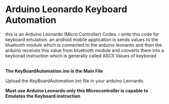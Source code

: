 # Arduino Leonardo Keyboard Automation

this is an Arduino Leonardo (Micro Controller) Codes. i write this code for keyboard emulation. an android mobile application is sends values to the bluetooth module which is
connected to the arduino leonardo and then the arduino receives this value from bluetooth module and converts them into a keyborad instruction which is generally called
ASCII Values of keyborad <br/><br/>

<b> The KeyBoardAutomation.ino is the Main File </b> </br>

Upload the KeyBoardAutomation.ino file in your arduino Leonardo. </br>

<b> Must use Arduino Leonardo only this Microcontroller is capable to Emulates the Keyboard instruction </b> </br>


